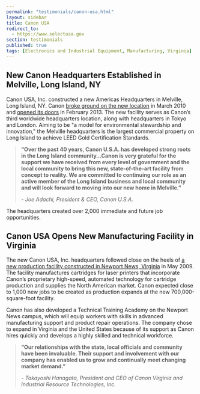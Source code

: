 ```yaml
---
permalink: "testimonials/canon-usa.html"
layout: sidebar
title: Canon USA
redirect_to:
  - https://www.selectusa.gov
section: testimonials
published: true
tags: [Electronics and Industrial Equipment, Manufacturing, Virginia]
---
```



## New Canon Headquarters Established in Melville, Long Island, NY

Canon USA, Inc. constructed a new Americas Headquarters in Melville, Long Island, NY. Canon [broke ground on the new location](http://www.usa.canon.com/cusa/about_canon/newsroom/press_releases?pageKeyCode=pressreldetail&amp;docId=0901e0248015d53d) in March 2010 and [opened its doors](http://www.usa.canon.com/cusa/about_canon/standard_display/newamericashq) in February 2013. The new facility serves as Canon’s third worldwide headquarters location, along with headquarters in Tokyo and London. Aiming to be "<span>a model for environmental stewardship and innovation," the Melville headquarters is</span>&nbsp;<span>the largest commercial property on Long Island to achieve&nbsp;LEED Gold Certification Standards.</span>

> **“Over the past 40 years, Canon U.S.A. has developed strong roots in the Long Island community…Canon is very grateful for the support we have received from every level of government and the local community to bring this new, state-of-the-art facility from concept to reality. We are committed to continuing our role as an active member of the Long Island business and local community and will look forward to moving into our new home in Melville.”**
>
> _- Joe Adachi, President &amp; CEO, Canon U.S.A._

The headquarters created over 2,000 immediate and future job opportunities.&nbsp;


## Canon USA Opens&nbsp;New Manufacturing&nbsp;Facility in Virginia

The new Canon USA, Inc. headquarters followed close on the heels of [a new production facility constructed in Newport News, Virginia](http://www.cvi.canon.com/About_Us/aboutUsLandingPage.shtml) in May 2009. The facility manufactures cartridges for laser printers that incorporate Canon’s proprietary high-speed, automated technology for cartridge production and supplies the North American market. Canon expected close to 1,000 new jobs to be created as production expands at the new 700,000-square-foot facility.

Canon has also developed a Technical Training Academy on the Newport News campus, which will equip workers with skills in advanced manufacturing support and product repair operations. The company chose to expand in Virginia and the United States because of its support as Canon hires quickly and develops a highly skilled and technical workforce. 

> **“Our relationships with the state, local officials and community have been invaluable. Their support and involvement with our company has enabled us to grow and continually meet changing market demand.”**
> 
> _- Takayoshi Hanagata, President and CEO of Canon Virginia and Industrial Resource Technologies, Inc._ 
   
